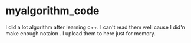 # myalgorithm_code
I did a lot algorithm after learning c++.
I can't read them well cause I did'n make enough notaion .
I upload them to here just for memory.
